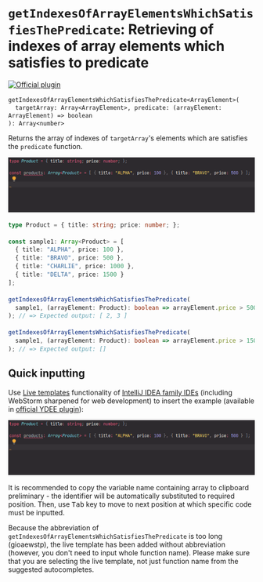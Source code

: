 # `getIndexesOfArrayElementsWhichSatisfiesThePredicate`: Retrieving of indexes of array elements which satisfies to predicate

[![Official plugin](https://img.shields.io/badge/IntelliJ_IDEA_Live_Template-getIndexesOfArrayElementsWhichSatisfiesThePredicate-blue.svg?style=flat)](https://plugins.jetbrains.com/plugin/17638-yamato-daiwa-es-extensions)

```
getIndexesOfArrayElementsWhichSatisfiesThePredicate<ArrayElement>(
  targetArray: Array<ArrayElement>, predicate: (arrayElement: ArrayElement) => boolean
): Array<number>
```

Returns the array of indexes of `targetArray`'s elements which are satisfies the `predicate` function.

![IntelliJ IDEA Live Template](getIndexesOfArrayElementsWhichSatisfiesThePredicate-LiveTemplateDemo.gif)

```typescript
type Product = { title: string; price: number; };

const sample1: Array<Product> = [
  { title: "ALPHA", price: 100 },
  { title: "BRAVO", price: 500 },
  { title: "CHARLIE", price: 1000 },
  { title: "DELTA", price: 1500 }
];

getIndexesOfArrayElementsWhichSatisfiesThePredicate(
  sample1, (arrayElement: Product): boolean => arrayElement.price > 500
); // => Expected output: [ 2, 3 ]

getIndexesOfArrayElementsWhichSatisfiesThePredicate(
  sample1, (arrayElement: Product): boolean => arrayElement.price > 1500
); // => Expected output: []
```

## Quick inputting

Use [Live templates](https://www.jetbrains.com/help/idea/using-live-templates.html#live_templates_types) functionality
of [IntelliJ IDEA family IDEs](https://www.jetbrains.com/idea/) (including WebStorm sharpened for web development)
to insert the example (available in [official YDEE plugin](https://plugins.jetbrains.com/plugin/17638-yamato-daiwa-es-extensions)):

![IntelliJ IDEA Live Template](getIndexesOfArrayElementsWhichSatisfiesThePredicate-LiveTemplateDemo.gif)

It is recommended to copy the variable name containing array to clipboard preliminary - the identifier will be
automatically substituted to required position. Then, use <kbd>Tab</kbd> key to move to next position at which
specific code must be inputted.

Because the abbreviation of `getIndexesOfArrayElementsWhichSatisfiesThePredicate` is too long (gioaewstp),
the live template has been added without abbreviation (however, you don't need to input whole function name).
Please make sure that you are selecting the live template, not just function name from the suggested autocompletes.
